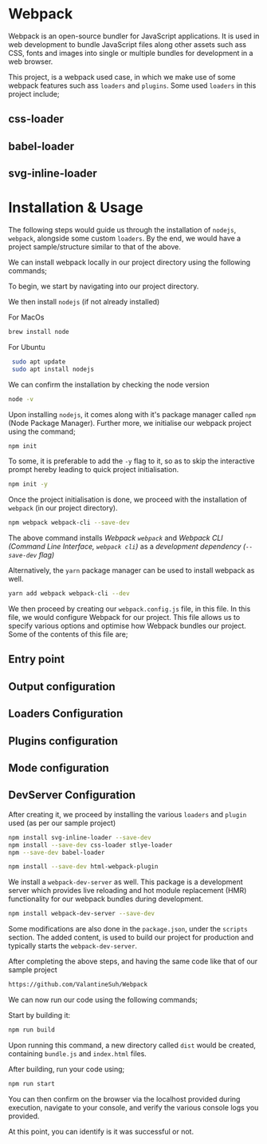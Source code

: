 # Webpack

Webpack is an open-source bundler for JavaScript applications. It is used in web development to bundle JavaScript files along other assets such ass CSS, fonts and images into single or multiple bundles for development in a web browser.

This project, is a webpack used case, in which we make use of some webpack features such ass `loaders` and `plugins`.
Some used `loaders` in this project include;
## css-loader
## babel-loader
## svg-inline-loader


# Installation & Usage

The following steps would guide us through the installation of `nodejs`, `webpack`, alongside some custom `loaders`.
By the end, we would have a project sample/structure similar to that of the above.

We can install webpack locally in our project directory using the following commands;

To begin, we start by navigating into our project directory.

 We then install `nodejs` (if not already installed)

For MacOs

```bash
brew install node
```
For Ubuntu 
```bash
 sudo apt update
 sudo apt install nodejs
```

We can confirm the installation by checking the node version
```bash
node -v
```

Upon installing `nodejs`, it comes along with it's package manager called `npm` (Node Package Manager).
Further more, we initialise our webpack project using the command;
```bash
npm init
```
To some, it is preferable to add the `-y` flag to it, so as to skip the interactive prompt hereby leading to quick project initialisation.
```bash
npm init -y
```

Once the project initialisation is done, we proceed with the installation of `webpack` (in our project directory).
```bash
npm webpack webpack-cli --save-dev
```
 The above command installs *Webpack `webpack`* and *Webpack CLI (Command Line Interface, `webpack cli`)* as a *development dependency (`--save-dev` flag)*

Alternatively, the `yarn` package manager can be used to install webpack as well.
```bash
yarn add webpack webpack-cli --dev
```
We then proceed by creating our `webpack.config.js` file, in this file. In this file, we would configure Webpack for our project. This file allows us to specify various options and optimise how Webpack bundles our project. 
Some of the contents of this file are;

## Entry point
## Output configuration
## Loaders Configuration
## Plugins configuration
## Mode configuration
## DevServer Configuration

After creating it, we proceed by installing the various `loaders`  and `plugin` used (as per our sample project) 
```bash
npm install svg-inline-loader --save-dev
npm install --save-dev css-loader stlye-loader
npm --save-dev babel-loader

npm install --save-dev html-webpack-plugin
```

We install a `webpack-dev-server` as well. This package is a development server which provides live reloading and hot module replacement (HMR) functionality for our webpack bundles during development.
```bash
npm install webpack-dev-server --save-dev
```
Some modifications are also done in the `package.json`, under the `scripts` section.
The added content, is used to build our project for production and typically starts the `webpack-dev-server`.

After completing the above steps, and having the same code like that of our sample project
```bash 
https://github.com/ValantineSuh/Webpack
```

We can now run our code using the following commands;

Start by building it:
```bash
npm run build
```
Upon running this command, a new directory called `dist` would be created, containing `bundle.js` and `index.html` files.

After building, run your code using;
```bash
npm run start
```

You can then confirm on the browser via the localhost provided during execution, navigate to your console, and verify the various console logs you provided.

At this point, you can identify is it was successful or not.
